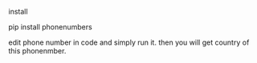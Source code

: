 install 

pip install phonenumbers

edit phone number in code and simply run it.
then you will get country of this phonenmber.

